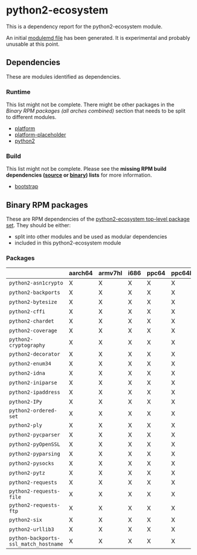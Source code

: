 # python2-ecosystem
This is a dependency report for the python2-ecosystem module.

An initial [modulemd file](python2-ecosystem.yaml) has been generated. It is experimental and probably unusable at this point.
## Dependencies
These are modules identified as dependencies.
### Runtime
This list might not be complete. There might be other packages in the *Binary RPM packages (all arches combined)* section that needs to be split to different modules.
* [platform](../platform)
* [platform-placeholder](../platform-placeholder)
* [python2](../python2)
### Build
This list might not be complete.
Please see the **missing RPM build dependencies ([source](all/buildtime-source-packages-short.txt) or [binary](all/buildtime-binary-packages-short.txt)) lists** for more information.
* [bootstrap](../bootstrap)
## Binary RPM packages
These are RPM dependencies of the [python2-ecosystem top-level package set](python2-ecosystem.csv). They should be either:
* split into other modules and be used as modular dependencies
* included in this python2-ecosystem module
### Packages
| |aarch64 |armv7hl |i686 |ppc64 |ppc64le |s390x |x86_64 |
|---|---|---|---|---|---|---|---|
| `python2-asn1crypto` | X | X | X | X | X | X | X |
| `python2-backports` | X | X | X | X | X | X | X |
| `python2-bytesize` | X | X | X | X | X | X | X |
| `python2-cffi` | X | X | X | X | X | X | X |
| `python2-chardet` | X | X | X | X | X | X | X |
| `python2-coverage` | X | X | X | X | X | X | X |
| `python2-cryptography` | X | X | X | X | X | X | X |
| `python2-decorator` | X | X | X | X | X | X | X |
| `python2-enum34` | X | X | X | X | X | X | X |
| `python2-idna` | X | X | X | X | X | X | X |
| `python2-iniparse` | X | X | X | X | X | X | X |
| `python2-ipaddress` | X | X | X | X | X | X | X |
| `python2-IPy` | X | X | X | X | X | X | X |
| `python2-ordered-set` | X | X | X | X | X | X | X |
| `python2-ply` | X | X | X | X | X | X | X |
| `python2-pycparser` | X | X | X | X | X | X | X |
| `python2-pyOpenSSL` | X | X | X | X | X | X | X |
| `python2-pyparsing` | X | X | X | X | X | X | X |
| `python2-pysocks` | X | X | X | X | X | X | X |
| `python2-pytz` | X | X | X | X | X | X | X |
| `python2-requests` | X | X | X | X | X | X | X |
| `python2-requests-file` | X | X | X | X | X | X | X |
| `python2-requests-ftp` | X | X | X | X | X | X | X |
| `python2-six` | X | X | X | X | X | X | X |
| `python2-urllib3` | X | X | X | X | X | X | X |
| `python-backports-ssl_match_hostname` | X | X | X | X | X | X | X |
